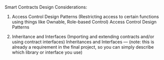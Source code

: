 Smart Contracts Design Considerations:

1. Access Control Design Patterns (Restricting access to certain functions using things like Ownable, Role-based Control) Access Control Design Patterns

2. Inheritance and Interfaces (Importing and extending contracts and/or using contract interfaces) Inheritances and Interfaces — (note: this is already a requirement in the final project, so you can simply describe which library or interface you use)
